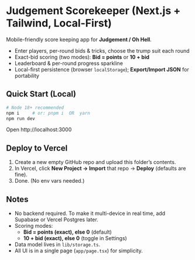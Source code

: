 # Judgement Scorekeeper (Next.js + Tailwind, Local-First)

Mobile-friendly score keeping app for **Judgement / Oh Hell**.
- Enter players, per-round bids & tricks, choose the trump suit each round
- Exact-bid scoring (two modes): **Bid = points** or **10 + bid**
- Leaderboard & per-round progress sparkline
- Local-first persistence (browser `localStorage`); **Export/Import JSON** for portability

## Quick Start (Local)

```bash
# Node 18+ recommended
npm i     # or: pnpm i  OR  yarn
npm run dev
```

Open http://localhost:3000

## Deploy to Vercel

1. Create a new empty GitHub repo and upload this folder’s contents.
2. In Vercel, click **New Project → Import** that repo → **Deploy** (defaults are fine).
3. Done. (No env vars needed.)

## Notes

- No backend required. To make it multi-device in real time, add Supabase or Vercel Postgres later.
- Scoring modes:
  - **Bid = points (exact), else 0** (default)
  - **10 + bid (exact), else 0** (toggle in Settings)
- Data model lives in `lib/storage.ts`.
- All UI is in a single page (`app/page.tsx`) for simplicity.
